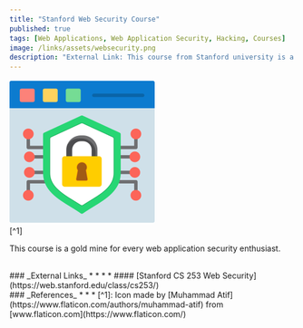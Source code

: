 ```yaml
---
title: "Stanford Web Security Course"
published: true
tags: [Web Applications, Web Application Security, Hacking, Courses]
image: /links/assets/websecurity.png
description: "External Link: This course from Stanford university is a gold mine for every web application security enthusiast."
---
```


![](/links/assets/websecurity.png)
<br>
[^1]

This course is a gold mine for every web application security enthusiast.

<br>
### _External Links_
* * *
* #### [Stanford CS 253 Web Security](https://web.stanford.edu/class/cs253/)

<br>
### _References_
* * *
[^1]: Icon made by [Muhammad Atif](https://www.flaticon.com/authors/muhammad-atif) from [www.flaticon.com](https://www.flaticon.com/)
